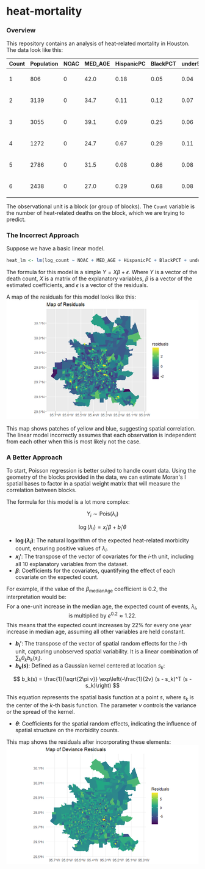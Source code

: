 # heat-mortality

### Overview
This repository contains an analysis of heat-related mortality in Houston. The data look like this:

| Count | Population | NOAC | MED_AGE | HispanicPC | BlackPCT | under5PCT | over65PCT | povertyPCT | alonePCT | MinTemp | geometry                       |
|-------|------------|------|---------|------------|----------|-----------|-----------|------------|----------|---------|--------------------------------|
| 1     | 806        | 0    | 42.0    | 0.18       | 0.05     | 0.04      | 0.17      | 0.04       | 0.05     | 24.821  | MULTIPOLYGON (((-95.30797 2... |
| 2     | 3139       | 0    | 34.7    | 0.11       | 0.12     | 0.07      | 0.05      | 0.05       | 0.02     | 24.301  | MULTIPOLYGON (((-95.59792 2... |
| 3     | 3055       | 0    | 39.1    | 0.09       | 0.25     | 0.06      | 0.06      | 0.04       | 0.03     | 24.446  | MULTIPOLYGON (((-95.52326 2... |
| 4     | 1272       | 0    | 24.7    | 0.67       | 0.29     | 0.11      | 0.03      | 0.31       | 0.01     | 24.735  | MULTIPOLYGON (((-95.45417 2... |
| 5     | 2786       | 0    | 31.5    | 0.08       | 0.86     | 0.08      | 0.03      | 0.11       | 0.07     | 24.598  | MULTIPOLYGON (((-95.51841 2... |
| 6     | 2438       | 0    | 27.0    | 0.29       | 0.68     | 0.08      | 0.03      | 0.08       | 0.03     | 24.714  | MULTIPOLYGON (((-95.46127 2... |

The observational unit is a block (or group of blocks). The `Count` variable is the number of heat-related deaths on the block, which we are trying to predict.

### The Incorrect Approach
Suppose we have a basic linear model.

```r
heat_lm <- lm(log_count ~ NOAC + MED_AGE + HispanicPC + BlackPCT + under5PCT + over65PCT + povertyPCT + alonePCT + MinTemp + Population, data = heat)
```

The formula for this model is a simple $Y = X\beta + \epsilon$. Where $Y$ is a vector of the death count, $X$ is a matrix of the explanatory variables, $\beta$ is a vector of the estimated coefficients, and $\epsilon$ is a vector of the residuals.

A map of the residuals for this model looks like this:
![LMResid](assets/before.png)

This map shows patches of yellow and blue, suggesting spatial correlation. The linear model incorrectly assumes that each observation is independent from each other when this is most likely not the case.

### A Better Approach
To start, Poisson regression is better suited to handle count data. Using the geometry of the blocks provided in the data, we can estimate Moran's I spatial bases to factor in a spatial weight matrix that will measure the correlation between blocks.

The formula for this model is a lot more complex:

$$
Y_i \sim \text{Pois}(\lambda_i)
$$

$$
\log(\lambda_i) = x_i'\beta + b_i'\theta
$$

- **$\log(\lambda_i)$**: The natural logarithm of the expected heat-related morbidity count, ensuring positive values of $\lambda_i$.
- **$x_i'$**: The transpose of the vector of covariates for the $i$-th unit, including all 10 explanatory variables from the dataset.
- **$\beta$**: Coefficients for the covariates, quantifying the effect of each covariate on the expected count.

For example, if the value of the $\beta_{\text{medianAge}}$ coefficient is 0.2, the interpretation would be:
$$
\text{For a one-unit increase in the median age, the expected count of events, } \lambda_i, \text{ is multiplied by } e^{0.2} \approx 1.22.
$$
This means that the expected count increases by 22% for every one year increase in median age, assuming all other variables are held constant.

- **$b_i'$**: The transpose of the vector of spatial random effects for the $i$-th unit, capturing unobserved spatial variability. It is a linear combination of $\sum_k \theta_k b_k(s_i)$.
- **$b_k(s)$**: Defined as a Gaussian kernel centered at location $s_k$:

$$
b_k(s) = \frac{1}{\sqrt{2\pi v}} \exp\left(-\frac{1}{2v} (s - s_k)^T (s - s_k)\right)
$$

This equation represents the spatial basis function at a point $s$, where $s_k$ is the center of the $k$-th basis function. The parameter $v$ controls the variance or the spread of the kernel.

- **$\theta$**: Coefficients for the spatial random effects, indicating the influence of spatial structure on the morbidity counts.

This map shows the residuals after incorporating these elements:
![PoissonResid](assets/after.png)
